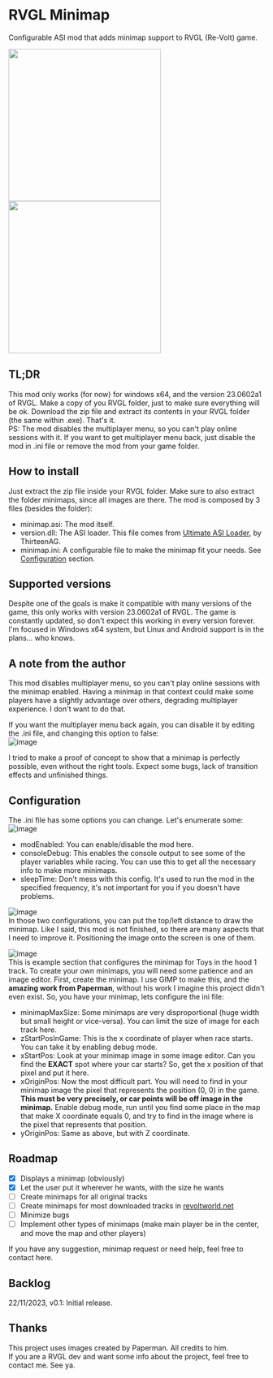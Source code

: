 # RVGL Minimap
Configurable ASI mod that adds minimap support to RVGL (Re-Volt) game.  

<img src="https://github.com/EliederSousa/RVGL-Minimap/assets/16262291/939be166-e096-4141-8c1a-b6020079d85f" align="center" height="300" >
<img src="https://github.com/EliederSousa/RVGL-Minimap/assets/16262291/daa70d57-b042-4292-b63b-a81a90f87ca4" align="center" height="300" >  

## TL;DR
This mod only works (for now) for windows x64, and the version 23.0602a1 of RVGL.
Make a copy of you RVGL folder, just to make sure everything will be ok. Download the zip file and extract its contents in your RVGL folder (the same within .exe). That's it.  
PS: The mod disables the multiplayer menu, so you can't play online sessions with it. If you want to get multiplayer menu back, just disable the mod in .ini file or remove the mod from your game folder.

## How to install
Just extract the zip file inside your RVGL folder. Make sure to also extract the folder minimaps, since all images are there. The mod is composed by 3 files (besides the folder):
  - minimap.asi: The mod itself.
  - version.dll: The ASI loader. This file comes from [Ultimate ASI Loader](https://github.com/ThirteenAG/Ultimate-ASI-Loader), by ThirteenAG.
  - minimap.ini: A configurable file to make the minimap fit your needs. See [Configuration](##Configuration) section.

## Supported versions
Despite one of the goals is make it compatible with many versions of the game, this only works with version 23.0602a1 of RVGL. The game is constantly updated, so don't expect this working in every version forever. I'm focused in Windows x64 system, but Linux and Android support is in the plans... who knows.  

## A note from the author
This mod disables multiplayer menu, so you can't play online sessions with the minimap enabled. Having a minimap in that context could make some players have a slightly advantage over others, degrading multiplayer experience. I don't want to do that.  

If you want the multiplayer menu back again, you can disable it by editing the .ini file, and changing this option to false:  
![image](https://github.com/EliederSousa/RVGL-Minimap/assets/16262291/237a6507-c814-45a8-bbd3-e72250c5c369)  

I tried to make a proof of concept to show that a minimap is perfectly possible, even without the right tools. Expect some bugs, lack of transition effects and unfinished things.  

## Configuration
The .ini file has some options you can change. Let's enumerate some:  
  ![image](https://github.com/EliederSousa/RVGL-Minimap/assets/16262291/6b14c4e8-e58a-4d08-a2cc-26a9414e8111)  
  - modEnabled: You can enable/disable the mod here.
  - consoleDebug: This enables the console output to see some of the player variables while racing. You can use this to get all the necessary info to make more minimaps.
  - sleepTime: Don't mess with this config. It's used to run the mod in the specified frequency, it's not important for you if you doesn't have problems.

![image](https://github.com/EliederSousa/RVGL-Minimap/assets/16262291/45d4bc65-01b3-4831-8c90-38b308af6a2d)  
  In those two configurations, you can put the top/left distance to draw the minimap. Like I said, this mod is not finished, so there are many aspects that I need to improve it. Positioning the image onto the screen is one of them.

![image](https://github.com/EliederSousa/RVGL-Minimap/assets/16262291/c29bcf4f-4b8f-4972-ba80-a9c9ca87a6fa)  
  This is example section that configures the minimap for Toys in the hood 1 track. To create your own minimaps, you will need some patience and an image editor. 
  First, create the minimap. I use GIMP to make this, and the **amazing work from Paperman**, without his work I imagine this project didn't even exist. So, you have your minimap, lets configure the ini file:
  
  - minimapMaxSize: Some minimaps are very disproportional (huge width but small height or vice-versa). You can limit the size of image for each track here.  
  - zStartPosInGame: This is the x coordinate of player when race starts. You can take it by enabling debug mode.  
  - xStartPos: Look at your minimap image in some image editor. Can you find the **EXACT** spot where your car starts? So, get the x position of that pixel and put it here.  
  - xOriginPos: Now the most difficult part. You will need to find in your minimap image the pixel that represents the position (0, 0) in the game. **This must be very precisely, or car points will be off image in the minimap.** Enable debug mode, run until you find some place in the map that make X coordinate equals 0, and try to find in the image where is the pixel that represents that position.  
  - yOriginPos: Same as above, but with Z coordinate.

## Roadmap 
  - [x] Displays a minimap (obviously)
  - [x] Let the user put it wherever he wants, with the size he wants
  - [ ] Create minimaps for all original tracks
  - [ ] Create minimaps for most downloaded tracks in [revoltworld.net](https://www.revoltworld.net/)
  - [ ] Minimize bugs
  - [ ] Implement other types of minimaps (make main player be in the center, and move the map and other players)

  If you have any suggestion, minimap request or need help, feel free to contact here.
  
  
## Backlog
22/11/2023, v0.1:
Initial release. 
  
  
## Thanks
This project uses images created by Paperman. All credits to him.  
If you are a RVGL dev and want some info about the project, feel free to contact me. See ya.
